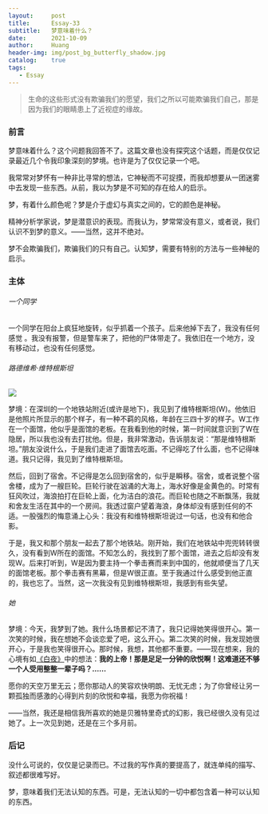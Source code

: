 ```yaml
---
layout:     post
title:      Essay-33
subtitle:   梦意味着什么？
date:       2021-10-09
author:     Huang
header-img: img/post_bg_butterfly_shadow.jpg
catalog:    true
tags:
   - Essay
---
```


> 生命的这些形式没有欺骗我们的愿望，我们之所以可能欺骗我们自己，那是因为我们的眼睛患上了近视症的缘故。

### 前言

梦意味着什么？这个问题我回答不了。这篇文章也没有探究这个话题，而是仅仅记录最近几个令我印象深刻的梦境。也许是为了仅仅记录一个吧。

我常常对梦怀有一种非比寻常的想法，它神秘而不可捉摸，而我却想要从一团迷雾中去发现一些东西。从前，我以为梦是不可知的存在给人的启示。

梦，有着什么颜色呢？梦是介于虚幻与真实之间的，它的颜色是神秘。

精神分析学家说，梦是潜意识的表现。而我认为，梦常常没有意义，或者说，我们认识不到梦的意义。——当然，这并不绝对。

梦不会欺骗我们，欺骗我们的只有自己。认知梦，需要有特别的方法与一些神秘的启示。

### 主体

###### 一个同学

一个同学在阳台上疯狂地旋转，似乎抓着一个孩子。后来他掉下去了，我没有任何感觉 。我没有报警，但是警车来了，把他的尸体带走了。我依旧在一个地方，没有移动过，也没有任何感觉。

###### 路德维希·维特根斯坦

![](https://upload.wikimedia.org/wikipedia/commons/thumb/6/60/35._Portrait_of_Wittgenstein.jpg/330px-35._Portrait_of_Wittgenstein.jpg)

梦境：在深圳的一个地铁站附近(或许是地下)，我见到了维特根斯坦(W)。他依旧是他照片所显示的那个样子，有一种不羁的风格，年龄在三四十岁的样子。W工作在一个面馆，他似乎是面馆的老板。在我看到他的时候，第一时间就意识到了W在隐居，所以我也没有去打扰他。但是，我非常激动，告诉朋友说：“那是维特根斯坦。”朋友没说什么，于是我们走进了面馆去吃面。不记得吃了什么面，也不记得味道。我只记得，我见到了维特根斯坦。

然后，回到了宿舍。不记得是怎么回到宿舍的，似乎是瞬移。宿舍，或者说整个宿舍楼，成为了一艘巨轮。巨轮行驶在汹涌的大海上，海水好像是金黄色的。时常有狂风吹过，海浪拍打在巨轮上面，化为洁白的浪花。而巨轮也随之不断飘荡，我就和舍友生活在其中的一个房间。我透过窗户望着海浪，身体却没有感到任何的不适。一股强烈的悔意涌上心头：我没有和维特根斯坦说过一句话，也没有和他合影。

于是，我又和那个朋友一起去了那个地铁站。刚开始，我们在地铁站中兜兜转转很久，没有看到W所在的面馆。不知怎么的，我找到了那个面馆，进去之后却没有发现W。后来打听到，W是因为要主持一个拳击赛而来到中国的，他就顺便当了几天的面馆老板。那个拳击赛有黑幕，但是W很正直。至于我通过什么感受到他正直的，我也忘了。当然，这一次我没有见到维特根斯坦，我感到有些失望。

###### 她

梦境：今天，我梦到了她。我什么场景都记不清了，我只记得她笑得很开心。第一次笑的时候，我在想她不会谈恋爱了吧，这么开心。第二次笑的时候，我发现她很开心，于是我也笑得很开心。那时候，我想，其他都不重要。——现在想来，我的心境有如[《白夜》](https://xn--29s704loyd.com/2021/05/28/White-night/)中的想法：**我的上帝！那是足足一分钟的欣悦啊！这难道还不够一个人受用整整一辈子吗？……**

愿你的天空万里无云；愿你那动人的笑容欢快明朗、无忧无虑；为了你曾经让另一颗孤独而感激的心得到片刻的欣悦和幸福，我愿为你祝福！

——当然，我还是相信我所喜欢的她是贝雅特里奇式的幻影，我已经很久没有见过她了。上一次见到她，还是在三个多月前。

### 后记

没什么可说的，仅仅是记录而已。不过我的写作真的要提高了，就连单纯的描写、叙述都很难写好。

梦，意味着我们无法认知的东西。可是，无法认知的一切中都包含着一种可以认知的东西。
